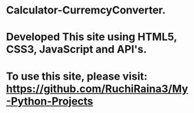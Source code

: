 # Calculator-CurremcyConverter.
# Developed This site using HTML5, CSS3, JavaScript and API's.
# To use this site, please visit: https://github.com/RuchiRaina3/My-Python-Projects
